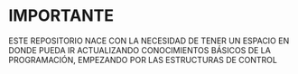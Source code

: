 # IMPORTANTE

ESTE REPOSITORIO NACE CON LA NECESIDAD DE
TENER UN ESPACIO EN DONDE PUEDA IR ACTUALIZANDO CONOCIMIENTOS
BÁSICOS DE LA PROGRAMACIÓN, EMPEZANDO POR LAS ESTRUCTURAS DE CONTROL


